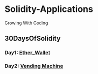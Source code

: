 # Solidity-Applications
Growing With Coding

## 30DaysOfSolidity

### Day1: [Ether_Wallet](https://github.com/Abhinav-Giri/Solidity-Applications/blob/main/Ether_Wallet)

### Day2: [Vending Machine](https://github.com/Abhinav-Giri/Solidity-Applications/blob/main/Vending_Machine)
